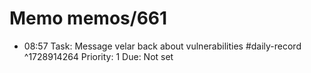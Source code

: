 # Memo memos/661
- 08:57 Task: Message velar back about vulnerabilities #daily-record ^1728914264
Priority: 1
Due: Not set